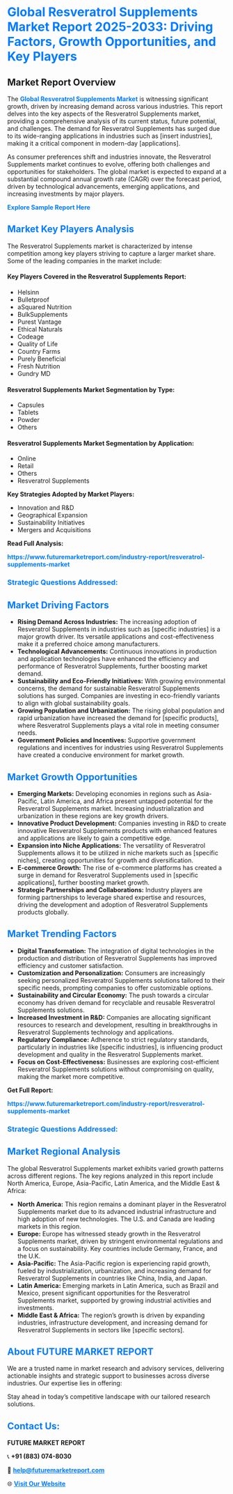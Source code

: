 <h1 style="color: #007BFF;">Global Resveratrol Supplements Market Report 2025-2033: Driving Factors, Growth Opportunities, and Key Players</h1>

<section id="overview">
<h2>Market Report Overview</h2>
<p>The <a href="https://www.futuremarketreport.com/industry-report/resveratrol-supplements-market" style="color: #007BFF; text-decoration: none;"><strong>Global Resveratrol Supplements Market</strong></a> is witnessing significant growth, driven by increasing demand across various industries. This report delves into the key aspects of the Resveratrol Supplements market, providing a comprehensive analysis of its current status, future potential, and challenges. The demand for Resveratrol Supplements has surged due to its wide-ranging applications in industries such as [insert industries], making it a critical component in modern-day [applications].</p>
<p>As consumer preferences shift and industries innovate, the Resveratrol Supplements market continues to evolve, offering both challenges and opportunities for stakeholders. The global market is expected to expand at a substantial compound annual growth rate (CAGR) over the forecast period, driven by technological advancements, emerging applications, and increasing investments by major players.</p>
</section>

<section id="overview">
<p><a href="https://www.futuremarketreport.com/request-sample/reportId=123845" style="color: #007BFF; text-decoration: none;"><strong>Explore Sample Report Here</strong></a></p>
</section>

<section id="key-players">
<h2 style="color: #007BFF;">Market Key Players Analysis</h2>
<p>The Resveratrol Supplements market is characterized by intense competition among key players striving to capture a larger market share. Some of the leading companies in the market include:</p>
<h4>Key Players Covered in the Resveratrol Supplements Report:</h4>
<ul><li>Helsinn</li><li>Bulletproof</li><li>aSquared Nutrition</li><li>BulkSupplements</li><li>Purest Vantage</li><li>Ethical Naturals</li><li>Codeage</li><li>Quality of Life</li><li>Country Farms</li><li>Purely Beneficial</li><li>Fresh Nutrition</li><li>Gundry MD</li></ul>
<h4>Resveratrol Supplements Market Segmentation by Type:</h4>
<ul><li>Capsules</li><li>Tablets</li><li>Powder</li><li>Others</li></ul>

<h4>Resveratrol Supplements Market Segmentation by Application:</h4>
<ul><li>Online</li><li>Retail</li><li>Others</li><li>Resveratrol Supplements</li></ul>
<p><strong>Key Strategies Adopted by Market Players:</strong></p>
<ul>
<li>Innovation and R&D</li>
<li>Geographical Expansion</li>
<li>Sustainability Initiatives</li>
<li>Mergers and Acquisitions</li>
</ul>
</section>

<section>
<p><strong>Read Full Analysis: </strong></p><a href="https://www.futuremarketreport.com/industry-report/resveratrol-supplements-market" style="color: #007BFF; text-decoration: none;"><strong>https://www.futuremarketreport.com/industry-report/resveratrol-supplements-market</strong></a>
<h3 style="color: #007BFF;">Strategic Questions Addressed:</h3>
</section>

<section id="driving-factors">
<h2 style="color: #007BFF;">Market Driving Factors</h2>
<ul>
<li><strong>Rising Demand Across Industries:</strong> The increasing adoption of Resveratrol Supplements in industries such as [specific industries] is a major growth driver. Its versatile applications and cost-effectiveness make it a preferred choice among manufacturers.</li>
<li><strong>Technological Advancements:</strong> Continuous innovations in production and application technologies have enhanced the efficiency and performance of Resveratrol Supplements, further boosting market demand.</li>
<li><strong>Sustainability and Eco-Friendly Initiatives:</strong> With growing environmental concerns, the demand for sustainable Resveratrol Supplements solutions has surged. Companies are investing in eco-friendly variants to align with global sustainability goals.</li>
<li><strong>Growing Population and Urbanization:</strong> The rising global population and rapid urbanization have increased the demand for [specific products], where Resveratrol Supplements plays a vital role in meeting consumer needs.</li>
<li><strong>Government Policies and Incentives:</strong> Supportive government regulations and incentives for industries using Resveratrol Supplements have created a conducive environment for market growth.</li>
</ul>
</section>

<section id="growth-opportunities">
<h2 style="color: #007BFF;">Market Growth Opportunities</h2>
<ul>
<li><strong>Emerging Markets:</strong> Developing economies in regions such as Asia-Pacific, Latin America, and Africa present untapped potential for the Resveratrol Supplements market. Increasing industrialization and urbanization in these regions are key growth drivers.</li>
<li><strong>Innovative Product Development:</strong> Companies investing in R&D to create innovative Resveratrol Supplements products with enhanced features and applications are likely to gain a competitive edge.</li>
<li><strong>Expansion into Niche Applications:</strong> The versatility of Resveratrol Supplements allows it to be utilized in niche markets such as [specific niches], creating opportunities for growth and diversification.</li>
<li><strong>E-commerce Growth:</strong> The rise of e-commerce platforms has created a surge in demand for Resveratrol Supplements used in [specific applications], further boosting market growth.</li>
<li><strong>Strategic Partnerships and Collaborations:</strong> Industry players are forming partnerships to leverage shared expertise and resources, driving the development and adoption of Resveratrol Supplements products globally.</li>
</ul>
</section>

<section id="trending-factors">
<h2 style="color: #007BFF;">Market Trending Factors</h2>
<ul>
<li><strong>Digital Transformation:</strong> The integration of digital technologies in the production and distribution of Resveratrol Supplements has improved efficiency and customer satisfaction.</li>
<li><strong>Customization and Personalization:</strong> Consumers are increasingly seeking personalized Resveratrol Supplements solutions tailored to their specific needs, prompting companies to offer customizable options.</li>
<li><strong>Sustainability and Circular Economy:</strong> The push towards a circular economy has driven demand for recyclable and reusable Resveratrol Supplements solutions.</li>
<li><strong>Increased Investment in R&D:</strong> Companies are allocating significant resources to research and development, resulting in breakthroughs in Resveratrol Supplements technology and applications.</li>
<li><strong>Regulatory Compliance:</strong> Adherence to strict regulatory standards, particularly in industries like [specific industries], is influencing product development and quality in the Resveratrol Supplements market.</li>
<li><strong>Focus on Cost-Effectiveness:</strong> Businesses are exploring cost-efficient Resveratrol Supplements solutions without compromising on quality, making the market more competitive.</li>
</ul>
</section>

<section>
<p><strong>Get Full Report: </strong></p><a href="https://www.futuremarketreport.com/industry-report/resveratrol-supplements-market" style="color: #007BFF; text-decoration: none;"><strong>https://www.futuremarketreport.com/industry-report/resveratrol-supplements-market</strong></a>
<h3 style="color: #007BFF;">Strategic Questions Addressed:</h3>
</section>


<section id="regional-analysis">
<h2 style="color: #007BFF;">Market Regional Analysis</h2>
<p>The global Resveratrol Supplements market exhibits varied growth patterns across different regions. The key regions analyzed in this report include North America, Europe, Asia-Pacific, Latin America, and the Middle East & Africa:</p>
<ul>
<li><strong>North America:</strong> This region remains a dominant player in the Resveratrol Supplements market due to its advanced industrial infrastructure and high adoption of new technologies. The U.S. and Canada are leading markets in this region.</li>
<li><strong>Europe:</strong> Europe has witnessed steady growth in the Resveratrol Supplements market, driven by stringent environmental regulations and a focus on sustainability. Key countries include Germany, France, and the U.K.</li>
<li><strong>Asia-Pacific:</strong> The Asia-Pacific region is experiencing rapid growth, fueled by industrialization, urbanization, and increasing demand for Resveratrol Supplements in countries like China, India, and Japan.</li>
<li><strong>Latin America:</strong> Emerging markets in Latin America, such as Brazil and Mexico, present significant opportunities for the Resveratrol Supplements market, supported by growing industrial activities and investments.</li>
<li><strong>Middle East & Africa:</strong> The region’s growth is driven by expanding industries, infrastructure development, and increasing demand for Resveratrol Supplements in sectors like [specific sectors].</li>
</ul>
</section>

<footer>
<h2 style="color: #007BFF;">About FUTURE MARKET REPORT</h2>
<p>We are a trusted name in market research and advisory services, delivering actionable insights and strategic support to businesses across diverse industries. Our expertise lies in offering:</p>

<p>Stay ahead in today’s competitive landscape with our tailored research solutions.</p>

<h2 style="color: #007BFF;">Contact Us:</h2>
<p><strong>FUTURE MARKET REPORT</strong></p>
<p>📞 <strong>+91 (883) 074-8030</strong></p>
<p>📧 <strong><a href="mailto:help@futuremarketreport.com" style="color: #007BFF;">help@futuremarketreport.com</a></strong></p>
<p>🌐 <strong><a href="https://www.futuremarketreport.com/" style="color: #007BFF;">Visit Our Website</a></strong></p>
</footer>